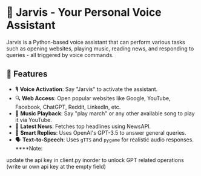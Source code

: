 # 🧠 Jarvis - Your Personal Voice Assistant

Jarvis is a Python-based voice assistant that can perform various tasks such as opening websites, playing music, reading news, and responding to queries - all triggered by voice commands.

## 🚀 Features

- 🎙️ **Voice Activation**: Say "Jarvis" to activate the assistant.
- 🔍 **Web Access**: Open popular websites like Google, YouTube, Facebook, ChatGPT, Reddit, LinkedIn, etc.
- 🎵 **Music Playback**: Say "play march" or any other available song to play it via YouTube.
- 📰 **Latest News**: Fetches top headlines using NewsAPI.
- 🤖 **Smart Replies**: Uses OpenAI's GPT-3.5 to answer general queries.
- 🗣️ **Text-to-Speech**: Uses `gTTS` and `pygame` for realistic audio responses.
****Note:

update the api key in client.py inorder to unlock GPT related operations 
(write ur own api key at the empty field)
